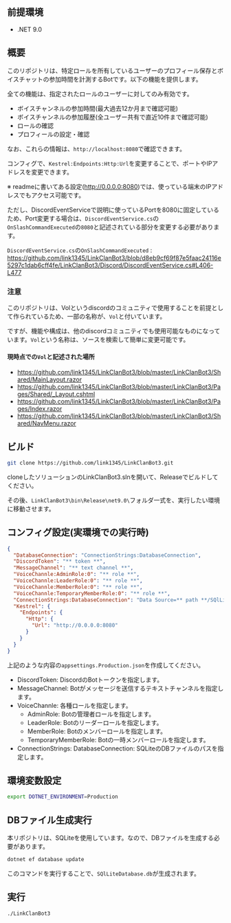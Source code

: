 ﻿
## 前提環境

* .NET 9.0

## 概要

このリポジトリは、特定ロールを所有しているユーザーのプロフィール保存とボイスチャットの参加時間を計測するBotです。以下の機能を提供します。

全ての機能は、指定されたロールのユーザーに対してのみ有効です。

* ボイスチャンネルの参加時間(最大過去12か月まで確認可能)
* ボイスチャンネルの参加履歴(全ユーザー共有で直近10件まで確認可能)
* ロールの確認
* プロフィールの設定・確認

なお、これらの情報は、`http://localhost:8080`で確認できます。

コンフィグで、`Kestrel:Endpoints:Http:Url`を変更することで、ポートやIPアドレスを変更できます。

※ readmeに書いてある設定(http://0.0.0.0:8080)では、使っている端末のIPアドレスでもアクセス可能です。


ただし、DiscordEventServiceで説明に使っているPortを8080に固定しているため、Port変更する場合は、`DiscordEventService.cs`の`OnSlashCommandExecuted`の`8080`と記述されている部分を変更する必要があります。

`DiscordEventService.cs`の`OnSlashCommandExecuted` : https://github.com/link1345/LinkClanBot3/blob/d8eb9cf69f87e5faac24116e5297c1dab6cff4fe/LinkClanBot3/Discord/DiscordEventService.cs#L406-L477

### 注意
このリポジトリは、Volというdiscordのコミュニティで使用することを前提として作られているため、一部の名称が、`Vol`と付いています。

ですが、機能や構成は、他のdiscordコミュニティでも使用可能なものになっています。`Vol`という名称は、ソースを検索して簡単に変更可能です。

#### 現時点での`Vol`と記述された場所

* https://github.com/link1345/LinkClanBot3/blob/master/LinkClanBot3/Shared/MainLayout.razor
* https://github.com/link1345/LinkClanBot3/blob/master/LinkClanBot3/Pages/Shared/_Layout.cshtml
* https://github.com/link1345/LinkClanBot3/blob/master/LinkClanBot3/Pages/Index.razor
* https://github.com/link1345/LinkClanBot3/blob/master/LinkClanBot3/Shared/NavMenu.razor

## ビルド

```bash
git clone https://github.com/link1345/LinkClanBot3.git
```

cloneしたソリューションのLinkClanBot3.slnを開いて、Releaseでビルドしてください。

その後、`LinkClanBot3\bin\Release\net9.0\`フォルダ一式を、実行したい環境に移動させます。

## コンフィグ設定(実環境での実行時)

```json
{
  "DatabaseConnection": "ConnectionStrings:DatabaseConnection",
  "DiscordToken": "** token **",
  "MessageChannel": "** text channel **",
  "VoiceChannle:AdminRole:0": "** role **",
  "VoiceChannle:LeaderRole:0": "** role **",
  "VoiceChannle:MemberRole:0": "** role **",
  "VoiceChannle:TemporaryMemberRole:0": "** role **",
  "ConnectionStrings:DatabaseConnection": "Data Source=** path **/SQlLiteDatabase.db",
  "Kestrel": {
    "Endpoints": {
      "Http": {
        "Url": "http://0.0.0.0:8080"
      }
    }
  }
}
```

上記のような内容の`appsettings.Production.json`を作成してください。

* DiscordToken: DiscordのBotトークンを指定します。
* MessageChannel: Botがメッセージを送信するテキストチャンネルを指定します。
* VoiceChannle: 各種ロールを指定します。
    * AdminRole: Botの管理者ロールを指定します。
    * LeaderRole: Botのリーダーロールを指定します。
    * MemberRole: Botのメンバーロールを指定します。
    * TemporaryMemberRole: Botの一時メンバーロールを指定します。
* ConnectionStrings: DatabaseConnection: SQLiteのDBファイルのパスを指定します。

## 環境変数設定

```bash
export DOTNET_ENVIRONMENT=Production
```

## DBファイル生成実行

本リポジトリは、SQLiteを使用しています。なので、DBファイルを生成する必要があります。

```bash
dotnet ef database update
```

このコマンドを実行することで、`SQlLiteDatabase.db`が生成されます。

## 実行

```bash
./LinkClanBot3 
```